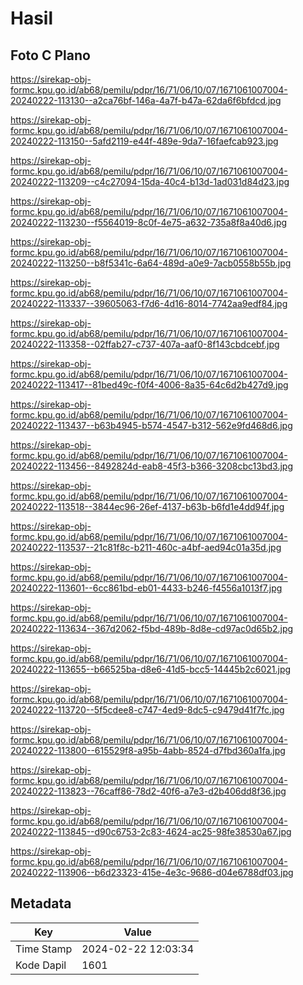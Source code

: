 # Hasil

## Foto C Plano

https://sirekap-obj-formc.kpu.go.id/ab68/pemilu/pdpr/16/71/06/10/07/1671061007004-20240222-113130--a2ca76bf-146a-4a7f-b47a-62da6f6bfdcd.jpg

https://sirekap-obj-formc.kpu.go.id/ab68/pemilu/pdpr/16/71/06/10/07/1671061007004-20240222-113150--5afd2119-e44f-489e-9da7-16faefcab923.jpg

https://sirekap-obj-formc.kpu.go.id/ab68/pemilu/pdpr/16/71/06/10/07/1671061007004-20240222-113209--c4c27094-15da-40c4-b13d-1ad031d84d23.jpg

https://sirekap-obj-formc.kpu.go.id/ab68/pemilu/pdpr/16/71/06/10/07/1671061007004-20240222-113230--f5564019-8c0f-4e75-a632-735a8f8a40d6.jpg

https://sirekap-obj-formc.kpu.go.id/ab68/pemilu/pdpr/16/71/06/10/07/1671061007004-20240222-113250--b8f5341c-6a64-489d-a0e9-7acb0558b55b.jpg

https://sirekap-obj-formc.kpu.go.id/ab68/pemilu/pdpr/16/71/06/10/07/1671061007004-20240222-113337--39605063-f7d6-4d16-8014-7742aa9edf84.jpg

https://sirekap-obj-formc.kpu.go.id/ab68/pemilu/pdpr/16/71/06/10/07/1671061007004-20240222-113358--02ffab27-c737-407a-aaf0-8f143cbdcebf.jpg

https://sirekap-obj-formc.kpu.go.id/ab68/pemilu/pdpr/16/71/06/10/07/1671061007004-20240222-113417--81bed49c-f0f4-4006-8a35-64c6d2b427d9.jpg

https://sirekap-obj-formc.kpu.go.id/ab68/pemilu/pdpr/16/71/06/10/07/1671061007004-20240222-113437--b63b4945-b574-4547-b312-562e9fd468d6.jpg

https://sirekap-obj-formc.kpu.go.id/ab68/pemilu/pdpr/16/71/06/10/07/1671061007004-20240222-113456--8492824d-eab8-45f3-b366-3208cbc13bd3.jpg

https://sirekap-obj-formc.kpu.go.id/ab68/pemilu/pdpr/16/71/06/10/07/1671061007004-20240222-113518--3844ec96-26ef-4137-b63b-b6fd1e4dd94f.jpg

https://sirekap-obj-formc.kpu.go.id/ab68/pemilu/pdpr/16/71/06/10/07/1671061007004-20240222-113537--21c81f8c-b211-460c-a4bf-aed94c01a35d.jpg

https://sirekap-obj-formc.kpu.go.id/ab68/pemilu/pdpr/16/71/06/10/07/1671061007004-20240222-113601--6cc861bd-eb01-4433-b246-f4556a1013f7.jpg

https://sirekap-obj-formc.kpu.go.id/ab68/pemilu/pdpr/16/71/06/10/07/1671061007004-20240222-113634--367d2062-f5bd-489b-8d8e-cd97ac0d65b2.jpg

https://sirekap-obj-formc.kpu.go.id/ab68/pemilu/pdpr/16/71/06/10/07/1671061007004-20240222-113655--b66525ba-d8e6-41d5-bcc5-14445b2c6021.jpg

https://sirekap-obj-formc.kpu.go.id/ab68/pemilu/pdpr/16/71/06/10/07/1671061007004-20240222-113720--5f5cdee8-c747-4ed9-8dc5-c9479d41f7fc.jpg

https://sirekap-obj-formc.kpu.go.id/ab68/pemilu/pdpr/16/71/06/10/07/1671061007004-20240222-113800--615529f8-a95b-4abb-8524-d7fbd360a1fa.jpg

https://sirekap-obj-formc.kpu.go.id/ab68/pemilu/pdpr/16/71/06/10/07/1671061007004-20240222-113823--76caff86-78d2-40f6-a7e3-d2b406dd8f36.jpg

https://sirekap-obj-formc.kpu.go.id/ab68/pemilu/pdpr/16/71/06/10/07/1671061007004-20240222-113845--d90c6753-2c83-4624-ac25-98fe38530a67.jpg

https://sirekap-obj-formc.kpu.go.id/ab68/pemilu/pdpr/16/71/06/10/07/1671061007004-20240222-113906--b6d23323-415e-4e3c-9686-d04e6788df03.jpg


## Metadata

| Key        | Value               |
| ---------- | ------------------- |
| Time Stamp | 2024-02-22 12:03:34 |
| Kode Dapil | 1601                |



